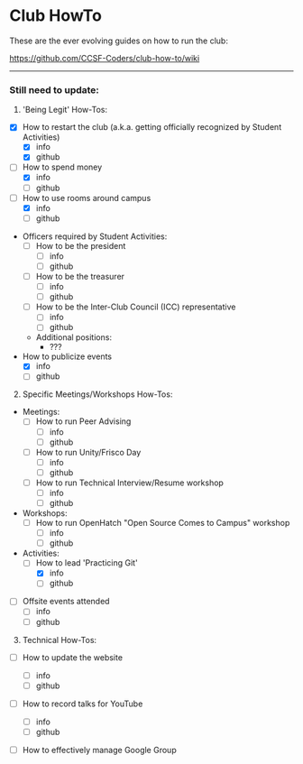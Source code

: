 # Club HowTo
These are the ever evolving guides on how to run the club:

https://github.com/CCSF-Coders/club-how-to/wiki

---

### Still need to update:
1. 'Being Legit' How-Tos:
  * [x] How to restart the club (a.k.a. getting officially recognized by Student Activities) <br>
    * [x] info
    * [x] github
  * [ ] How to spend money <br>
    * [x] info
    * [ ] github
  * [ ] How to use rooms around campus <br>
    * [x] info
    * [ ] github
  * Officers required by Student Activities: <br>
    * [ ] How to be the president <br>
      * [ ] info
      * [ ] github
    * [ ] How to be the treasurer <br>
      * [ ] info
      * [ ] github
    * [ ] How to be the Inter-Club Council (ICC) representative <br>
      * [ ] info
      * [ ] github
    * Additional positions: <br>
      * ???
  * How to publicize events
    * [x] info
    * [ ] github
2. Specific Meetings/Workshops How-Tos: <br>
  * Meetings: <br>
    * [ ] How to run Peer Advising <br>
      * [ ] info
      * [ ] github
    * [ ] How to run Unity/Frisco Day <br>
       * [ ] info
       * [ ] github
    * [ ] How to run Technical Interview/Resume workshop <br>
       * [ ] info
       * [ ] github
  * Workshops: <br>
    * [ ] How to run OpenHatch "Open Source Comes to Campus" workshop <br>
       * [ ] info
       * [ ] github
  * Activities: <br>
    * [ ] How to lead 'Practicing Git' <br>
       * [x] info
       * [ ] github
  * [ ] Offsite events attended <br>
    * [ ] info
    * [ ] github
3. Technical How-Tos: <br>
  * [ ] How to update the website <br>
    * [ ] info
    * [ ] github
  * [ ] How to record talks for YouTube <br>
    * [ ] info
    * [ ] github
  * [ ] How to effectively manage Google Group <br>

